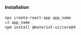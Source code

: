#### Installation
```bash
npx create-react-app app_name
cd app_name
npm install @material-ui/core@4
```